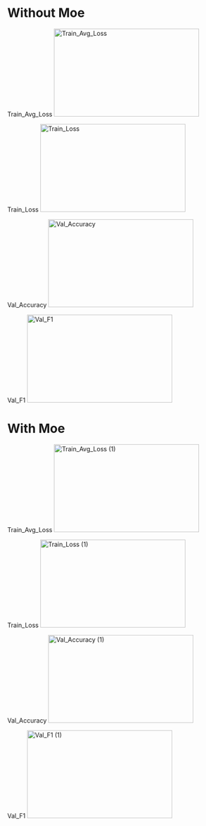 # Without Moe
Train_Avg_Loss
<img width="330" height="200" alt="Train_Avg_Loss" src="https://github.com/user-attachments/assets/dff72e17-c928-4e7e-b585-6774e7a72c77" />

Train_Loss
<img width="330" height="200" alt="Train_Loss" src="https://github.com/user-attachments/assets/6e6fbaf3-1c74-4727-8a9c-bdf67a12a0a2" />

Val_Accuracy
<img width="330" height="200" alt="Val_Accuracy" src="https://github.com/user-attachments/assets/ae0ca1f8-7c8a-449b-b862-30884977a7f6" />

Val_F1
<img width="330" height="200" alt="Val_F1" src="https://github.com/user-attachments/assets/72c2cd90-9856-4069-97e6-3c3fd3b73ec0" />



# With Moe
Train_Avg_Loss
<img width="330" height="200" alt="Train_Avg_Loss (1)" src="https://github.com/user-attachments/assets/5154cf4c-5c8d-42b7-897c-38e274a83f20" />

Train_Loss
<img width="330" height="200" alt="Train_Loss (1)" src="https://github.com/user-attachments/assets/61e24e03-16eb-4ffe-90fa-fab87d0d0554" />

Val_Accuracy
<img width="330" height="200" alt="Val_Accuracy (1)" src="https://github.com/user-attachments/assets/d5e74e42-cfb2-4554-ba28-016c2bd672d5" />

Val_F1
<img width="330" height="200" alt="Val_F1 (1)" src="https://github.com/user-attachments/assets/e8eb064c-9780-42b7-a970-11dbc80b5399" />
